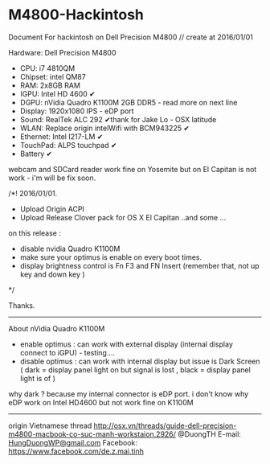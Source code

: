 # M4800-Hackintosh
Document For hackintosh on Dell  Precision M4800
// create at 2016/01/01

Hardware:
Dell Precision M4800 
+ CPU: i7 4810QM 
+ Chipset: intel QM87 
+ RAM: 2x8GB RAM
+ IGPU: Intel HD 4600 ✔︎
+ DGPU: nVidia Quadro K1100M 2GB DDR5 - read more on next line
+ Display: 1920x1080 IPS - eDP port
+ Sound: RealTek ALC 292 ✔︎thank for Jake Lo - OSX latitude
+ WLAN: Replace origin intelWifi with BCM943225 ✔︎
+ Ethernet: Intel I217-LM ✔︎
+ TouchPad: ALPS touchpad ✔︎
+ Battery ✔︎

webcam and SDCard reader work fine on Yosemite but on El Capitan is not work - i'm will be fix soon.

/*!
2016/01/01.
+ Upload Origin ACPI
+ Upload Release Clover pack for OS X El Capitan
..and some ...

on this release :
+ disable nvidia Quadro K1100M
+ make sure your optimus is enable on every boot times.
+ display brightness control is Fn F3 and FN Insert (remember that, not up key and down key )

*/

Thanks.

____________
About nVidia Quadro K1100M
+ enable optimus : can work with external display (internal display connect to iGPU) - testing.... 
+ disable optimus : can work with internal display but issue is Dark Screen 
( dark = display panel light on but signal is lost ,
black = display panel light is of )

why dark ?
because my internal connector is eDP port.
i don't know why eDP work on Intel HD4600 but not work fine on K1100M

____________
origin Vietnamese thread http://osx.vn/threads/guide-dell-precision-m4800-macbook-co-suc-manh-workstaion.2926/
@DuongTH
E-mail: HungDuongWP@gmail.com
Facebook: https://www.facebook.com/de.z.mai.tinh
